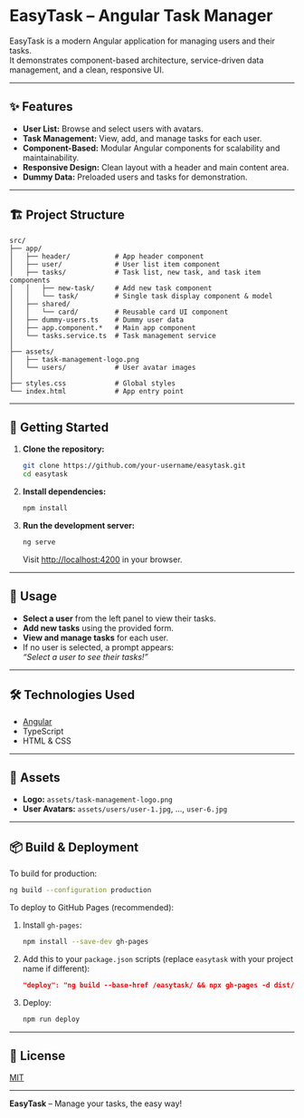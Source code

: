 # EasyTask – Angular Task Manager

EasyTask is a modern Angular application for managing users and their tasks.  
It demonstrates component-based architecture, service-driven data management, and a clean, responsive UI.

---

## ✨ Features

- **User List:** Browse and select users with avatars.
- **Task Management:** View, add, and manage tasks for each user.
- **Component-Based:** Modular Angular components for scalability and maintainability.
- **Responsive Design:** Clean layout with a header and main content area.
- **Dummy Data:** Preloaded users and tasks for demonstration.

---

## 🏗️ Project Structure

```
src/
├── app/
│   ├── header/           # App header component
│   ├── user/             # User list item component
│   ├── tasks/            # Task list, new task, and task item components
│   │   ├── new-task/     # Add new task component
│   │   └── task/         # Single task display component & model
│   ├── shared/
│   │   └── card/         # Reusable card UI component
│   ├── dummy-users.ts    # Dummy user data
│   ├── app.component.*   # Main app component
│   └── tasks.service.ts  # Task management service
│
├── assets/
│   ├── task-management-logo.png
│   └── users/            # User avatar images
│
├── styles.css            # Global styles
└── index.html            # App entry point
```

---

## 🚀 Getting Started

1. **Clone the repository:**
   ```sh
   git clone https://github.com/your-username/easytask.git
   cd easytask
   ```

2. **Install dependencies:**
   ```sh
   npm install
   ```

3. **Run the development server:**
   ```sh
   ng serve
   ```
   Visit [http://localhost:4200](http://localhost:4200) in your browser.

---

## 🧩 Usage

- **Select a user** from the left panel to view their tasks.
- **Add new tasks** using the provided form.
- **View and manage tasks** for each user.
- If no user is selected, a prompt appears:  
  _“Select a user to see their tasks!”_

---

## 🛠️ Technologies Used

- [Angular](https://angular.io/)
- TypeScript
- HTML & CSS

---

## 📂 Assets

- **Logo:** `assets/task-management-logo.png`
- **User Avatars:** `assets/users/user-1.jpg`, ..., `user-6.jpg`

---

## 📦 Build & Deployment

To build for production:
```sh
ng build --configuration production
```

To deploy to GitHub Pages (recommended):
1. Install `gh-pages`:
   ```sh
   npm install --save-dev gh-pages
   ```
2. Add this to your `package.json` scripts (replace `easytask` with your project name if different):
   ```json
   "deploy": "ng build --base-href /easytask/ && npx gh-pages -d dist/easytask"
   ```
3. Deploy:
   ```sh
   npm run deploy
   ```

---

## 📄 License

[MIT](LICENSE)

---

**EasyTask** – Manage your tasks, the easy way!
